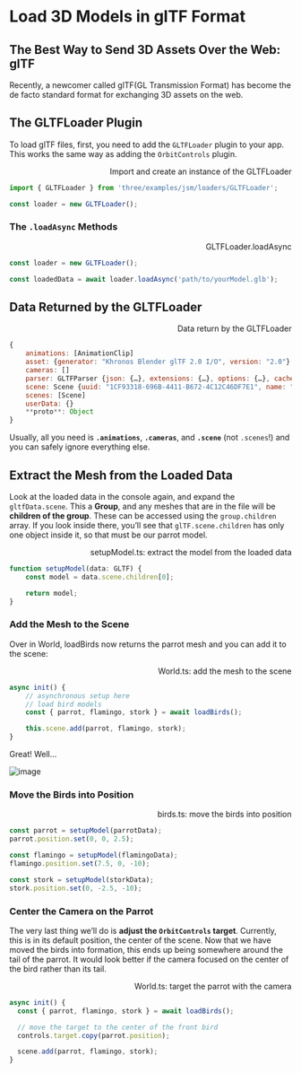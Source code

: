 # Load 3D Models in glTF Format

## The Best Way to Send 3D Assets Over the Web: glTF

Recently, a newcomer called glTF(GL Transmission Format) has become the de facto standard format for exchanging 3D assets on the web.

## The GLTFLoader Plugin

To load glTF files, first, you need to add the `GLTFLoader` plugin to your app. This works the same way as adding the `OrbitControls` plugin.

<div align="right">Import and create an instance of the GLTFLoader</div>

```js
import { GLTFLoader } from 'three/examples/jsm/loaders/GLTFLoader';

const loader = new GLTFLoader();
```

### The `.loadAsync` Methods

<div align="right">GLTFLoader.loadAsync</div>

```js
const loader = new GLTFLoader();

const loadedData = await loader.loadAsync('path/to/yourModel.glb');
```

## Data Returned by the GLTFLoader

<div align="right">Data return by the GLTFLoader</div>

```js
{
    animations: [AnimationClip]
    asset: {generator: "Khronos Blender glTF 2.0 I/O", version: "2.0"}
    cameras: []
    parser: GLTFParser {json: {…}, extensions: {…}, options: {…}, cache: {…}, primitiveCache: {…}, …}
    scene: Scene {uuid: "1CF93318-696B-4411-B672-4C12C46DF7E1", name: "Scene", type: "Scene", parent: null, children: Array(0), …}
    scenes: [Scene]
    userData: {}
    **proto**: Object
}
```

Usually, all you need is **`.animations`**, **`.cameras`**, and **`.scene`** (not `.scenes`!) and you can safely ignore everything else.

## Extract the Mesh from the Loaded Data

Look at the loaded data in the console again, and expand the `gltfData.scene`. This a **Group**, and any meshes that are in the file will be **children of the group**. These can be accessed using the `group.children` array. If you look inside there, you’ll see that `glTF.scene.children` has only one object inside it, so that must be our parrot model.

<div align="right">setupModel.ts: extract the model from the loaded data</div>

```ts
function setupModel(data: GLTF) {
    const model = data.scene.children[0];

    return model;
}
```

### Add the Mesh to the Scene

Over in World, loadBirds now returns the parrot mesh and you can add it to the scene:

<div align="right">World.ts: add the mesh to the scene</div>

```ts
async init() {
    // asynchronous setup here
    // load bird models
    const { parrot, flamingo, stork } = await loadBirds();

    this.scene.add(parrot, flamingo, stork);
}
```

Great! Well…

![image](./img/birds.gif)

### Move the Birds into Position

<div align="right">birds.ts: move the birds into position</div>

```ts
const parrot = setupModel(parrotData);
parrot.position.set(0, 0, 2.5);

const flamingo = setupModel(flamingoData);
flamingo.position.set(7.5, 0, -10);

const stork = setupModel(storkData);
stork.position.set(0, -2.5, -10);
```

### Center the Camera on the Parrot

The very last thing we’ll do is **adjust the `OrbitControls` target**. Currently, this is in its default position, the center of the scene. Now that we have moved the birds into formation, this ends up being somewhere around the tail of the parrot. It would look better if the camera focused on the center of the bird rather than its tail.

<div align="right">World.ts: target the parrot with the camera</div>

```ts
async init() {
  const { parrot, flamingo, stork } = await loadBirds();

  // move the target to the center of the front bird
  controls.target.copy(parrot.position);

  scene.add(parrot, flamingo, stork);
}
```
